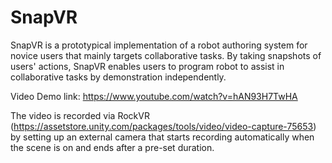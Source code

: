 # SnapVR

SnapVR is a prototypical implementation of a robot authoring system for novice users that mainly targets collaborative tasks. By taking snapshots of users' actions, SnapVR enables users to program robot to assist in collaborative tasks by demonstration independently.

Video Demo link: https://www.youtube.com/watch?v=hAN93H7TwHA

The video is recorded via RockVR (https://assetstore.unity.com/packages/tools/video/video-capture-75653) by setting up an external camera that starts recording automatically when the scene is on and ends after a pre-set duration. 

